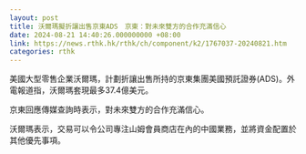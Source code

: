 ```yaml
---
layout: post
title: 沃爾瑪擬折讓出售京東ADS　京東：對未來雙方的合作充滿信心
date: 2024-08-21 14:40:26.000000000 +08:00
link: https://news.rthk.hk/rthk/ch/component/k2/1767037-20240821.htm
categories: rthk
---
```


美國大型零售企業沃爾瑪，計劃折讓出售所持的京東集團美國預託證券(ADS)。外電報道指，沃爾瑪套現最多37.4億美元。

京東回應傳媒查詢時表示，對未來雙方的合作充滿信心。

沃爾瑪表示，交易可以令公司專注山姆會員商店在內的中國業務，並將資金配置於其他優先事項。
